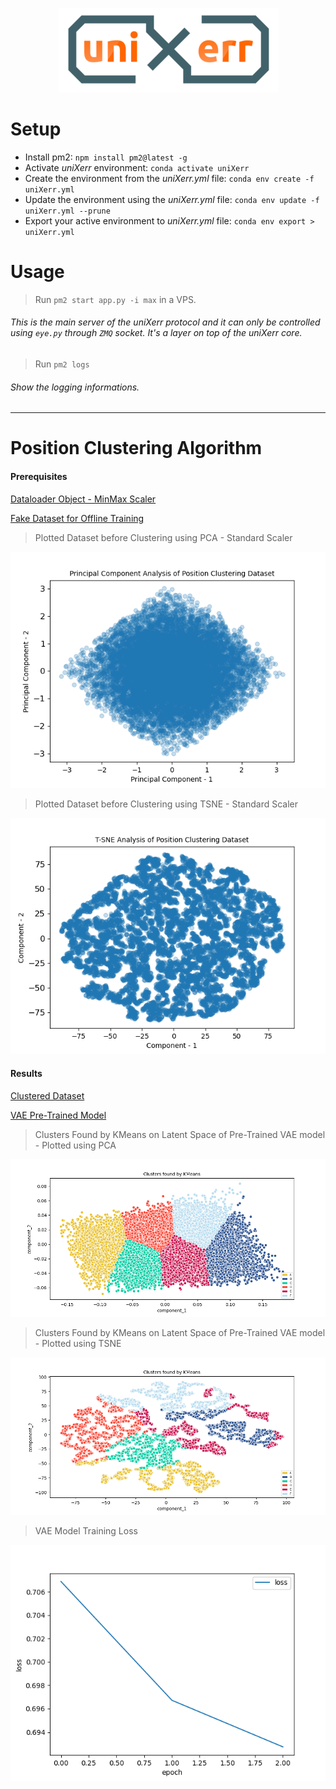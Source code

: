 <p align="center">
    <img src="https://github.com/wildonion/uniXerr/blob/master/board/drawing/uniXerr_R50.png"
</p>

# Setup
* Install pm2: ```npm install pm2@latest -g```
* Activate _uniXerr_ environment: ```conda activate uniXerr```
* Create the environment from the _uniXerr.yml_ file: ```conda env create -f uniXerr.yml```
* Update the environment using the _uniXerr.yml_ file: ```conda env update -f uniXerr.yml --prune```
* Export your active environment to _uniXerr.yml_ file: ```conda env export > uniXerr.yml```

# Usage
> Run `pm2 start app.py -i max` in a VPS.

###### This is the main server of the uniXerr protocol and it can only be controlled using `eye.py` through `ZMQ` socket. It's a layer on top of the uniXerr core.

> Run `pm2 logs`

###### Show the logging informations.

---

# Position Clustering Algorithm

#### Prerequisites
[Dataloader Object - MinMax Scaler](https://github.com/wildonion/uniXerr/blob/master/core/server/streamer/dataset/pc_dataloader.pth)

[Fake Dataset for Offline Training](https://github.com/wildonion/uniXerr/blob/master/core/server/streamer/dataset/pc_features.csv)

> Plotted Dataset before Clustering using PCA - Standard Scaler
<p align="center">
    <img src="https://github.com/wildonion/uniXerr/blob/master/core/server/streamer/dataset/pca_pc_beforeClustering.png"
</p>

> Plotted Dataset before Clustering using TSNE - Standard Scaler
<p align="center">
    <img src="https://github.com/wildonion/uniXerr/blob/master/core/server/streamer/dataset/tsne_pc_beforeClustering.png"
</p>
    
#### Results

[Clustered Dataset](https://github.com/wildonion/uniXerr/blob/master/core/kernel/position_clustering/utils/pc_features_labeled.csv)

[VAE Pre-Trained Model](https://github.com/wildonion/uniXerr/blob/master/core/kernel/position_clustering/utils/pc_model.pth)

> Clusters Found by KMeans on Latent Space of Pre-Trained VAE model - Plotted using PCA
<p align="center">
    <img src="https://github.com/wildonion/uniXerr/blob/master/core/kernel/position_clustering/utils/clusters-kmeans-pca.png"
</p>

> Clusters Found by KMeans on Latent Space of Pre-Trained VAE model - Plotted using TSNE
<p align="center">
    <img src="https://github.com/wildonion/uniXerr/blob/master/core/kernel/position_clustering/utils/clusters-kmeans-tsne.png"
</p>

> VAE Model Training Loss 
<p align="center">
    <img src="https://github.com/wildonion/uniXerr/blob/master/core/kernel/position_clustering/utils/pc_model_loss.png"
</p>


